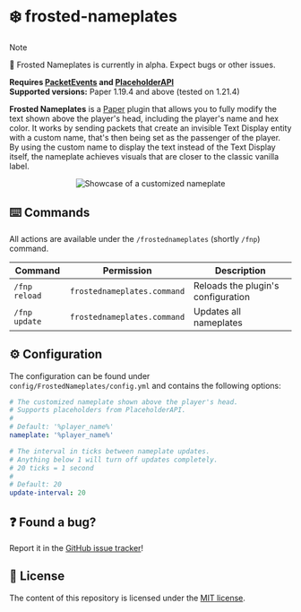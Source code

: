 # ❄️ frosted-nameplates

> [!NOTE]
> 🚧 Frosted Nameplates is currently in alpha. Expect bugs or other issues.

**Requires [PacketEvents](https://modrinth.com/plugin/packetevents) and [PlaceholderAPI](https://www.spigotmc.org/resources/placeholderapi.6245/)**\
**Supported versions:** Paper 1.19.4 and above (tested on 1.21.4)

**Frosted Nameplates** is a [Paper](https://papermc.io/) plugin that allows you to fully modify the text shown above the player's head,
including the player's name and hex color. It works by sending packets that create an invisible Text Display entity with a custom name,
that's then being set as the passenger of the player. By using the custom name to display the text instead of the Text Display itself,
the nameplate achieves visuals that are closer to the classic vanilla label.

<div align="center">
  <img alt="Showcase of a customized nameplate" src="https://i.imgur.com/HADn5DR.png" />
</div>

## ⌨️ Commands

All actions are available under the `/frostednameplates` (shortly `/fnp`) command.

| Command       | Permission                  | Description                        |
|---------------|-----------------------------|------------------------------------|
| `/fnp reload` | `frostednameplates.command` | Reloads the plugin's configuration |
| `/fnp update` | `frostednameplates.command` | Updates all nameplates             |

## ⚙️ Configuration

The configuration can be found under `config/FrostedNameplates/config.yml` and contains the following options:

```yml
# The customized nameplate shown above the player's head.
# Supports placeholders from PlaceholderAPI.
#
# Default: '%player_name%'
nameplate: '%player_name%'

# The interval in ticks between nameplate updates.
# Anything below 1 will turn off updates completely.
# 20 ticks = 1 second
#
# Default: 20
update-interval: 20
```

## ❓ Found a bug?

Report it in the [GitHub issue tracker](https://github.com/pandier/frosted-nameplates/issues/new)!

## 📜 License

The content of this repository is licensed under the [MIT license](https://github.com/pandier/frosted-nameplates/blob/main/LICENSE).